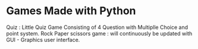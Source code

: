 # Games Made with Python 
Quiz : Little Quiz Game Consisting of 4 Question with Multiplle Choice and point system.
Rock Paper scissors game : will continuously be updated with GUI - Graphics user interface.
